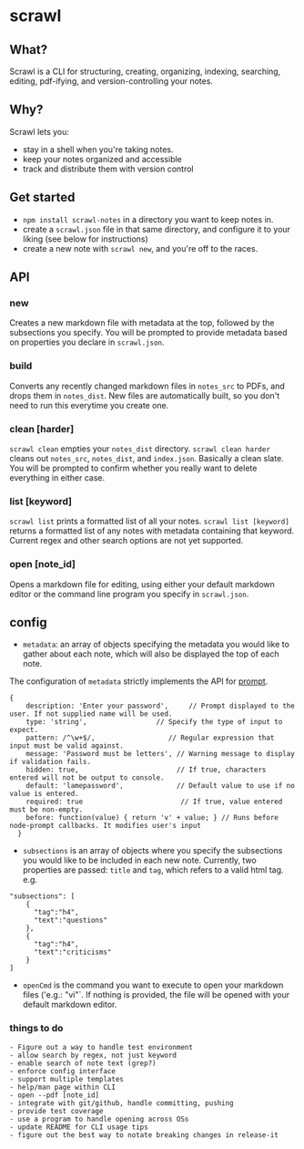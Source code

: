 # scrawl

## What?
Scrawl is a CLI for structuring, creating, organizing, indexing, searching, editing, pdf-ifying, and version-controlling your notes.

## Why?

Scrawl lets you:

- stay in a shell when you're taking notes.
- keep your notes organized and accessible
- track and distribute them with version control

## Get started

- `npm install scrawl-notes` in a directory you want to keep notes in. 
- create a `scrawl.json` file in that same directory, and configure it to your liking (see below for instructions)
- create a new note with `scrawl new`, and you're off to the races.

## API

### new
Creates a new markdown file with metadata at the top, followed by the subsections you specify. You will be prompted to provide metadata based on properties you declare in `scrawl.json`.

### build
Converts any recently changed markdown files in `notes_src` to PDFs, and drops them in `notes_dist`. New files are automatically built, so you don't need to run this everytime you create one.

### clean [harder]
`scrawl clean` empties your `notes_dist` directory. `scrawl clean harder` cleans out `notes_src`, `notes_dist`, and `index.json`. Basically a clean slate. You will be prompted to confirm whether you really want to delete everything in either case.

### list [keyword]
`scrawl list` prints a formatted list of all your notes. `scrawl list [keyword]` returns a formatted list of any notes with metadata containing that keyword. Current regex and other search options are not yet supported.

### open [note_id]
Opens a markdown file for editing, using either your default markdown editor or the command line program you specify in `scrawl.json`.

## config

- `metadata`: an array of objects specifying the metadata you would like to gather about each note, which will also be displayed the top of each note. 

The configuration of `metadata` strictly implements the API for [prompt](https://www.npmjs.com/package/prompt). 

```
{
    description: 'Enter your password',     // Prompt displayed to the user. If not supplied name will be used. 
    type: 'string',                 // Specify the type of input to expect. 
    pattern: /^\w+$/,                  // Regular expression that input must be valid against. 
    message: 'Password must be letters', // Warning message to display if validation fails. 
    hidden: true,                        // If true, characters entered will not be output to console. 
    default: 'lamepassword',             // Default value to use if no value is entered. 
    required: true                        // If true, value entered must be non-empty. 
    before: function(value) { return 'v' + value; } // Runs before node-prompt callbacks. It modifies user's input 
  }
```

- `subsections` is an array of objects where you specify the subsections you would like to be included in each new note. Currently, two properties are passed: `title` and `tag`, which refers to a valid html tag. 
e.g.
```
"subsections": [
    {
      "tag":"h4",
      "text":"questions"
    },
    {
      "tag":"h4",
      "text":"criticisms"
    }
]
```
- `openCmd` is the command you want to execute to open your markdown files ('e.g.: "vi"`. If nothing is provided, the file will be opened with your default markdown editor.

### things to do
    - Figure out a way to handle test environment
    - allow search by regex, not just keyword
    - enable search of note text (grep?)
    - enforce config interface
    - support multiple templates
    - help/man page within CLI
    - open --pdf [note_id]
    - integrate with git/github, handle committing, pushing
    - provide test coverage
    - use a program to handle opening across OSs
    - update README for CLI usage tips
    - figure out the best way to notate breaking changes in release-it
